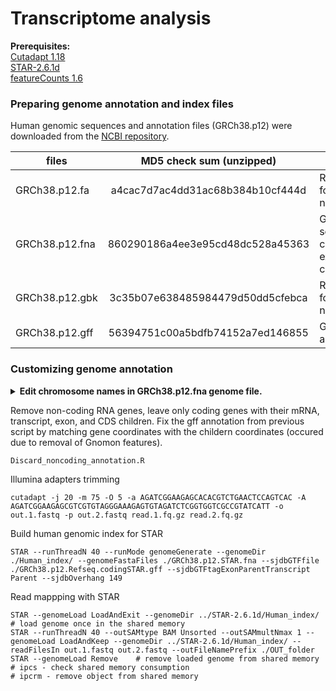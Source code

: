 # Transcriptome analysis

**Prerequisites:**  
[Cutadapt 1.18](https://cutadapt.readthedocs.io/en/stable/index.html)  
[STAR-2.6.1d](https://github.com/alexdobin/STAR)  
[featureCounts 1.6](http://bioinf.wehi.edu.au/featureCounts/)  

### Preparing genome annotation and index files
Human genomic sequences and annotation files (GRCh38.p12) were downloaded from the [NCBI repository](ftp://ftp.ncbi.nih.gov/genomes/H_sapiens/).

| files             | MD5 check sum (unzipped)         | Description                                               |
| ----------------- |:--------------------------------:| ----------------------------------------------------------|
| GRCh38.p12.fa     | a4cac7d7ac4dd31ac68b384b10cf444d | RNA in fasta format, coding + noncoding                   |
| GRCh38.p12.fna    | 860290186a4ee3e95cd48dc528a45363 | Genome sequence, chromosomes and extrachromosomal contigs |
| GRCh38.p12.gbk    | 3c35b07e638485984479d50dd5cfebca | RNA in gene bank format, coding + noncoding               |
| GRCh38.p12.gff    | 56394751c00a5bdfb74152a7ed146855 | Genome annotation                                         | 

### Customizing genome annotation  
<details><summary><b>Edit chromosome names in GRCh38.p12.fna genome file.</b></summary>
STAR manual recommends not having spaces in contig names  
```{perl}
#!/usr/bin/perl
open (INPUT, '<', '../NCBI_GRCh38.p12_originals/GRCh38.p12.fna') or die "Can't open file";

while ($line = <INPUT>)  {
     @line = split('\s+', $line);
     if(substr($line[0],0,1) eq '>') {
           print $line[0]."\n";
           while ($line = <INPUT>) {
                  if (substr($line,0,1) ne '>') { print $line;   }
                  else {last;}                
           }
           redo; 
     } 
}
close(INPUT);
```
</details>

<details><summary><b>Drop 'Gnomon' (Predicted) records from gff file and only keep 'RefSeq' (manually curated).</b></summary>
  
```{perl}
#!/usr/bin/perl
# Usage: Script.pl $ARGV0
open (INPUT, "<$ARGV[0]"); 
for($i=0; $i < 8; $i++) {$line = <INPUT>; print $line;}
while ($line = <INPUT>)  {
     @fields = split /\t/, $line;
     if($fields[1] ne 'Gnomon' && $fields[1] ne 'Curated Genomic')  {  print $line;  }
}
close(INPUT); 
```
</details> 

Remove non-coding RNA genes, leave only coding genes with their mRNA, transcript, exon, and CDS children. Fix the gff annotation from previous script by matching gene coordinates with the childern coordinates (occured due to removal of Gnomon features).
```bash
Discard_noncoding_annotation.R
```



Illumina adapters trimming
```{bash}
cutadapt -j 20 -m 75 -O 5 -a AGATCGGAAGAGCACACGTCTGAACTCCAGTCAC -A AGATCGGAAGAGCGTCGTGTAGGGAAAGAGTGTAGATCTCGGTGGTCGCCGTATCATT -o out.1.fastq -p out.2.fastq read.1.fq.gz read.2.fq.gz
```
Build human genomic index for STAR
```{bash}
STAR --runThreadN 40 --runMode genomeGenerate --genomeDir ./Human_index/ --genomeFastaFiles ./GRCh38.p12.STAR.fna --sjdbGTFfile ./GRCh38.p12.Refseq.codingSTAR.gff --sjdbGTFtagExonParentTranscript Parent --sjdbOverhang 149
```
Read mappping with STAR
```{bash}
STAR --genomeLoad LoadAndExit --genomeDir ../STAR-2.6.1d/Human_index/ 	# load genome once in the shared memory
STAR --runThreadN 40 --outSAMtype BAM Unsorted --outSAMmultNmax 1 --genomeLoad LoadAndKeep --genomeDir ../STAR-2.6.1d/Human_index/ --readFilesIn out.1.fastq out.2.fastq --outFileNamePrefix ./OUT_folder 
STAR --genomeLoad Remove 	# remove loaded genome from shared memory
# ipcs - check shared memory consumption
# ipcrm - remove object from shared memory
